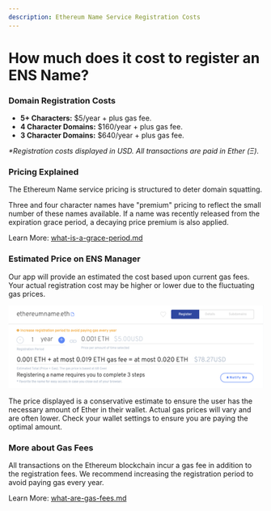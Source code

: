 ```yaml
---
description: Ethereum Name Service Registration Costs
---
```


# How much does it cost to register an ENS Name?

### Domain Registration Costs

* **5+ Characters:** $5/year + plus gas fee.
* **4 Character Domains:** $160/year + plus gas fee.
* **3 Character Domains:** $640/year + plus gas fee.

_\*Registration costs displayed in USD. All transactions are paid in Ether (Ξ)._

### Pricing Explained

The Ethereum Name service pricing is structured to deter domain squatting.

Three and four character names have "premium" pricing to reflect the small number of these names available. If a name was recently released from the expiration grace period, a decaying price premium is also applied.

Learn More: [what-is-a-grace-period.md](../ens-names/registrations-and-renewals/what-is-a-grace-period.md "mention")

### Estimated Price on ENS Manager

Our app will provide an estimated the cost based upon current gas fees. Your actual registration cost may be higher or lower due to the fluctuating gas prices.

![Total = (Yearly Registration Cost \* Years) + Gas.](../../.gitbook/assets/learn-registration-estimatedprice.png)

The price displayed is a conservative estimate to ensure the user has the necessary amount of Ether in their wallet. Actual gas prices will vary and are often lower. Check your wallet settings to ensure you are paying the optimal amount.

### More about Gas Fees

All transactions on the Ethereum blockchain incur a gas fee in addition to the registration fees. We recommend increasing the registration period to avoid paying gas every year.

&#x20;Learn More: [what-are-gas-fees.md](../dns-domain-names/wallets/what-are-gas-fees.md "mention")
